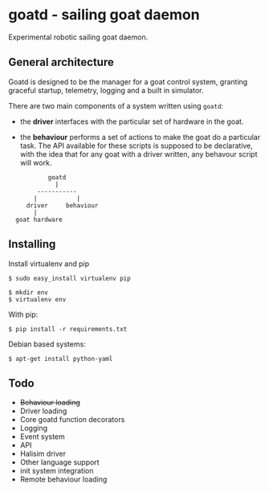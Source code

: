 goatd - sailing goat daemon
===========================

Experimental robotic sailing goat daemon.

General architecture
-----------

Goatd is designed to be the manager for a goat control system, granting
graceful startup, telemetry, logging and a built in simulator.

There are two main components of a system written using `goatd`:

  - the __driver__ interfaces with the particular set of hardware in the goat.

  - the __behaviour__ performs a set of actions to make the goat do a
    particular task. The API available for these scripts is supposed to be
    declarative, with the idea that for any goat with a driver written, any
    behavour script will work.

```
           goatd
             |
        -----------
       |           |
     driver     behaviour
       |
  goat hardware
```

Installing
----------

Install virtualenv and pip

    $ sudo easy_install virtualenv pip

    $ mkdir env
    $ virtualenv env


With pip:

    $ pip install -r requirements.txt

Debian based systems:

    $ apt-get install python-yaml


Todo
----

  - ~~Behaviour loading~~
  - Driver loading
  - Core goatd function decorators
  - Logging
  - Event system
  - API
  - Halisim driver
  - Other language support
  - init system integration
  - Remote behaviour loading
